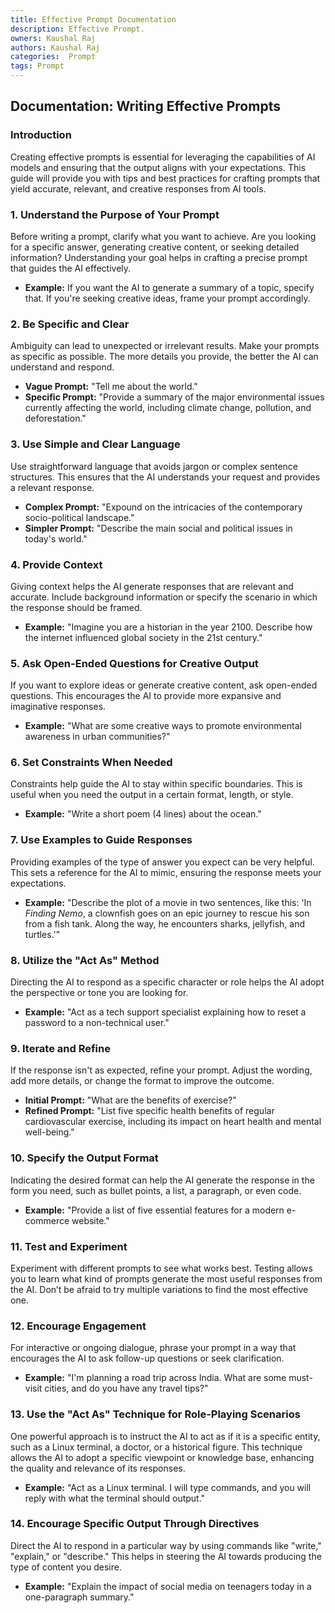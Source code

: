 ```yaml
---
title: Effective Prompt Documentation
description: Effective Prompt.
owners: Kaushal Raj
authors: Kaushal Raj
categories:  Prompt
tags: Prompt
---
```

## Documentation: Writing Effective Prompts

### Introduction

Creating effective prompts is essential for leveraging the capabilities of AI models and ensuring that the output aligns with your expectations. This guide will provide you with tips and best practices for crafting prompts that yield accurate, relevant, and creative responses from AI tools.

### 1. **Understand the Purpose of Your Prompt**

   Before writing a prompt, clarify what you want to achieve. Are you looking for a specific answer, generating creative content, or seeking detailed information? Understanding your goal helps in crafting a precise prompt that guides the AI effectively.

   - **Example:** If you want the AI to generate a summary of a topic, specify that. If you're seeking creative ideas, frame your prompt accordingly.

### 2. **Be Specific and Clear**

   Ambiguity can lead to unexpected or irrelevant results. Make your prompts as specific as possible. The more details you provide, the better the AI can understand and respond.

   - **Vague Prompt:** "Tell me about the world."
   - **Specific Prompt:** "Provide a summary of the major environmental issues currently affecting the world, including climate change, pollution, and deforestation."

### 3. **Use Simple and Clear Language**

   Use straightforward language that avoids jargon or complex sentence structures. This ensures that the AI understands your request and provides a relevant response.

   - **Complex Prompt:** "Expound on the intricacies of the contemporary socio-political landscape."
   - **Simpler Prompt:** "Describe the main social and political issues in today's world."

### 4. **Provide Context**

   Giving context helps the AI generate responses that are relevant and accurate. Include background information or specify the scenario in which the response should be framed.

   - **Example:** "Imagine you are a historian in the year 2100. Describe how the internet influenced global society in the 21st century."

### 5. **Ask Open-Ended Questions for Creative Output**

   If you want to explore ideas or generate creative content, ask open-ended questions. This encourages the AI to provide more expansive and imaginative responses.

   - **Example:** "What are some creative ways to promote environmental awareness in urban communities?"

### 6. **Set Constraints When Needed**

   Constraints help guide the AI to stay within specific boundaries. This is useful when you need the output in a certain format, length, or style.

   - **Example:** "Write a short poem (4 lines) about the ocean."

### 7. **Use Examples to Guide Responses**

   Providing examples of the type of answer you expect can be very helpful. This sets a reference for the AI to mimic, ensuring the response meets your expectations.

   - **Example:** "Describe the plot of a movie in two sentences, like this: 'In *Finding Nemo*, a clownfish goes on an epic journey to rescue his son from a fish tank. Along the way, he encounters sharks, jellyfish, and turtles.'"

### 8. **Utilize the "Act As" Method**

   Directing the AI to respond as a specific character or role helps the AI adopt the perspective or tone you are looking for.

   - **Example:** "Act as a tech support specialist explaining how to reset a password to a non-technical user."

### 9. **Iterate and Refine**

   If the response isn't as expected, refine your prompt. Adjust the wording, add more details, or change the format to improve the outcome.

   - **Initial Prompt:** "What are the benefits of exercise?"
   - **Refined Prompt:** "List five specific health benefits of regular cardiovascular exercise, including its impact on heart health and mental well-being."

### 10. **Specify the Output Format**

   Indicating the desired format can help the AI generate the response in the form you need, such as bullet points, a list, a paragraph, or even code.

   - **Example:** "Provide a list of five essential features for a modern e-commerce website."

### 11. **Test and Experiment**

   Experiment with different prompts to see what works best. Testing allows you to learn what kind of prompts generate the most useful responses from the AI. Don’t be afraid to try multiple variations to find the most effective one.

### 12. **Encourage Engagement**

   For interactive or ongoing dialogue, phrase your prompt in a way that encourages the AI to ask follow-up questions or seek clarification.

   - **Example:** "I'm planning a road trip across India. What are some must-visit cities, and do you have any travel tips?"

### 13. **Use the "Act As" Technique for Role-Playing Scenarios**

   One powerful approach is to instruct the AI to act as if it is a specific entity, such as a Linux terminal, a doctor, or a historical figure. This technique allows the AI to adopt a specific viewpoint or knowledge base, enhancing the quality and relevance of its responses.

   - **Example:** "Act as a Linux terminal. I will type commands, and you will reply with what the terminal should output."

### 14. **Encourage Specific Output Through Directives**

   Direct the AI to respond in a particular way by using commands like "write," "explain," or "describe." This helps in steering the AI towards producing the type of content you desire.

   - **Example:** "Explain the impact of social media on teenagers today in a one-paragraph summary."


